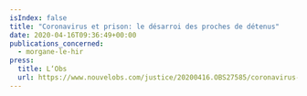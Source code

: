 ```yaml
---
isIndex: false
title: "Coronavirus et prison: le désarroi des proches de détenus"
date: 2020-04-16T09:36:49+00:00
publications_concerned:
  - morgane-le-hir
press:
  title: L‘Obs
  url: https://www.nouvelobs.com/justice/20200416.OBS27585/coronavirus-et-prison-le-desarroi-des-proches-de-detenus.html
---
```


